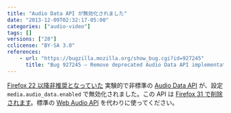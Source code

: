 ```yaml
---
title: "Audio Data API が無効化されました"
date: "2013-12-09T02:32:17-05:00"
categories: ["audio-video"]
tags: []
versions: ["28"]
cclicense: "BY-SA 3.0"
references:
    - url: "https://bugzilla.mozilla.org/show_bug.cgi?id=927245"
      title: "Bug 927245 – Remove deprecated Audio Data API implementation"
---
```

[Firefox 22 以降非推奨となっていた](https://www.fxsitecompat.com/ja/docs/2013/audio-data-api-has-been-deprecated/) 実験的で非標準の [Audio Data API](https://developer.mozilla.org/ja/docs/Introducing_the_Audio_API_Extension) が、設定 `media.audio_data.enabled` で無効化されました。この API は [Firefox 31 で削除されます](https://www.fxsitecompat.com/ja/docs/2014/audio-data-api-has-been-removed/)。標準の [Web Audio API](https://developer.mozilla.org/ja/docs/Web_Audio_API) を代わりに使ってください。
